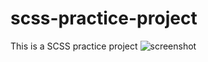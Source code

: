 # scss-practice-project
This is a SCSS practice project
![screenshot](https://github.com/siddik-web/scss-practice-project/master/screenshot.png?raw=true)
